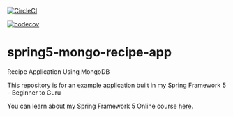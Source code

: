 [![CircleCI](https://circleci.com/gh/TadeuBraga/spring5-mongo-recipe-app/tree/master.svg?style=svg&circle-token=b84975b92ec44a78dea58674244d9171b84fad3c)](https://circleci.com/gh/TadeuBraga/spring5-mongo-recipe-app)

[![codecov](https://codecov.io/gh/springframeworkguru/spring5-mongo-recipe-app/branch/master/graph/badge.svg)](https://codecov.io/gh/springframeworkguru/spring5-mongo-recipe-app)

# spring5-mongo-recipe-app
Recipe Application Using MongoDB

This repository is for an example application built in my Spring Framework 5 - Beginner to Guru

You can learn about my Spring Framework 5 Online course [here.](http://courses.springframework.guru/p/spring-framework-5-begginer-to-guru/?product_id=363173)